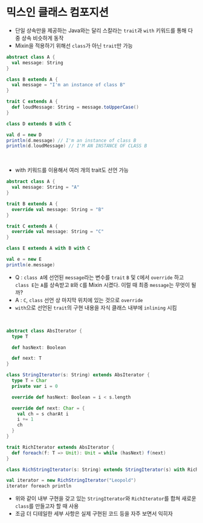 # 믹스인 클래스 컴포지션
* 단일 상속만을 제공하는 Java와는 달리 스칼라는 ```trait```과 ```with``` 키워드를 통해 다중 상속 비슷하게 동작
* Mixin을 적용하기 위해선 ```class```가 아닌 ```trait```만 가능
```scala
abstract class A {
  val message: String
}

class B extends A {
  val message = "I'm an instance of class B"
}

trait C extends A {
  def loudMessage: String = message.toUpperCase()
}

class D extends B with C

val d = new D
println(d.message) // I'm an instance of class B
println(d.loudMessage) // I'M AN INSTANCE OF CLASS B
```
</br>

* with 키워드를 이용해서 여러 개의 trait도 선언 가능
```scala
abstract class A {
  val message: String = "A"
}

trait B extends A {
  override val message: String = "B"
}

trait C extends A {
  override val message: String = "C"
}

class E extends A with B with C

val e = new E
println(e.message)
```
* Q : ```class A```에 선언된 ```message```라는 변수를 ```trait``` ```B``` 및 ```C```에서 ```override``` 하고 ```class E```는 ```A```를 상속받고 ```B```와 ```C```를 Mixin 시켰다. 이럴 때 최종 ```message```는 무엇이 될까?
* A : ```C```, ```class``` 선언 상 마지막 위치에 있는 것으로 ```override```
* ```with```으로 선언된 ```trait```의 구현 내용을 자식 클래스 내부에 ```inlining``` 시킴
</br>

```scala
abstract class AbsIterator {
  type T

  def hasNext: Boolean

  def next: T
}

class StringIterator(s: String) extends AbsIterator {
  type T = Char
  private var i = 0

  override def hasNext: Boolean = i < s.length

  override def next: Char = {
    val ch = s charAt i
    i += 1
    ch
  }
}

trait RichIterator extends AbsIterator {
  def foreach(f: T => Unit): Unit = while (hasNext) f(next)
}

class RichStringIterator(s: String) extends StringIterator(s) with RichIterator

val iterator = new RichStringIterator("Leopold")
iterator foreach println
```
* 위와 같이 내부 구현을 갖고 있는 ```StringIterator```와 ```RichIterator```를 합쳐 새로운 ```class```를 만들고자 할 때 사용 
* 조금 더 디테일한 세부 사항은 실제 구현된 코드 등을 자주 보면서 익히자
